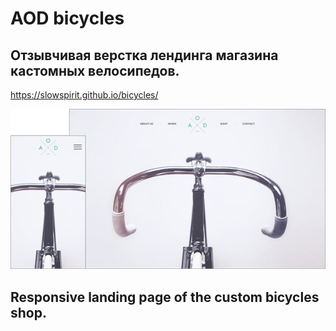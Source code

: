 # AOD bicycles<br>
## Отзывчивая верстка лендинга магазина кастомных велосипедов.

https://slowspirit.github.io/bicycles/

<img src="./AOD_mockup.png">

## Responsive landing page of the custom bicycles shop.
